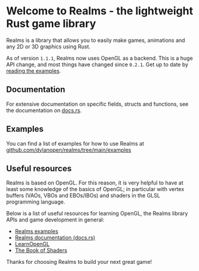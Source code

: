 # Welcome to Realms - the lightweight Rust game library

Realms is a library that allows you to easily make games, animations and any 2D
or 3D graphics using Rust.

As of version `1.1.1`, Realms now uses OpenGL as a backend. This is a huge API
change, and most things have changed since `0.2.1`. Get up to date by
[reading the examples](https://github.com/dylanopen/realms/tree/main/examples).

## Documentation

For extensive documentation on specific fields, structs and functions, see the
documentation on [docs.rs](https://docs.rs/realms).

## Examples

You can find a list of examples for how to use Realms at
[github.com/dylanopen/realms/tree/main/examples](https://github.com/dylanopen/realms/tree/main/examples)

## Useful resources

Realms is based on OpenGL. For this reason, it is very helpful to have at
least some knowledge of the basics of OpenGL; in particular with vertex
buffers (VAOs, VBOs and EBOs/IBOs) and shaders in the GLSL programming language.

Below is a list of useful resources for learning OpenGL, the Realms library
APIs and game development in general:

- [Realms examples](https://github.com/dylanopen/realms/tree/main/examples)
- [Realms documentation (docs.rs)](https://docs.rs/realms)
- [LearnOpenGL](https://learnopengl.com)
- [The Book of Shaders](https://thebookofshaders.com/)

Thanks for choosing Realms to build your next great game!
